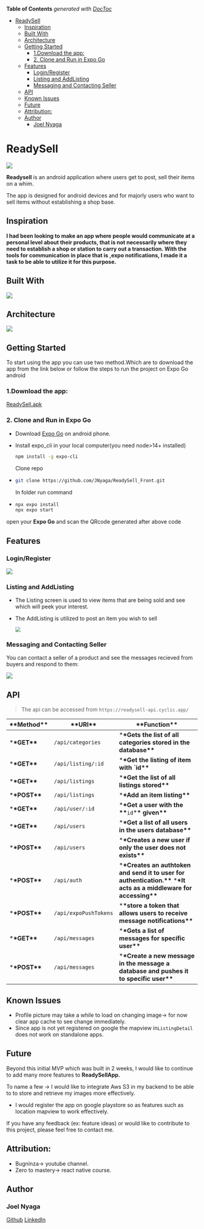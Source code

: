 <!-- START doctoc generated TOC please keep comment here to allow auto update -->
<!-- DON'T EDIT THIS SECTION, INSTEAD RE-RUN doctoc TO UPDATE -->
**Table of Contents**  *generated with [DocToc](https://github.com/thlorenz/doctoc)*

- [ReadySell](#readysell)
  - [Inspiration](#inspiration)
  - [Built With](#built-with)
  - [Architecture](#architecture)
  - [Getting Started](#getting-started)
    - [1.Download the app:](#1download-the-app)
    - [2. Clone and Run in Expo Go](#2-clone-and-run-in-expo-go)
  - [Features](#features)
    - [Login/Register](#loginregister)
    - [Listing and AddListing](#listing-and-addlisting)
    - [Messaging and Contacting Seller](#messaging-and-contacting-seller)
  - [API](#api)
  - [Known Issues](#known-issues)
  - [Future](#future)
  - [Attribution:](#attribution)
  - [Author](#author)
    - [Joel Nyaga](#joel-nyaga)

<!-- END doctoc generated TOC please keep comment here to allow auto update -->

# ReadySell

![](assets/20230112_221731_image.png)

**Readysell** is an android application where users get to post, sell their items on a whim.

The app is designed for android devices and for majorly users who want to sell items without establishing a shop base.

## Inspiration

**I had been looking to make an app where people would communicate at a personal level about their products, that is not necessarily where they need to establish a shop or station to carry out a transaction. With the tools for communication in place that is ,expo notifications, I made it a task to be able to utilize it for this purpose.**

## Built With

![](assets/20230112_220019_image.png)

## Architecture

![](https://lh4.googleusercontent.com/sQOsP2_33TvjUV_XSWEWVw2Xm5dnfizB9PLexR0xQmgF-wvdJ8R_2S9QAY6B3gfYtF1V1ebLamZHPA19eDjcoScMf3rEU9VWtlsx3kpmdew4LMQaiMJvRq7tH__-mWqqa1POxm09vjTkiObQ90mybYY24q5HgoAX2C8_SR6aL-C0t5jpkhxPBo1a1Srpdr7A=s2048)

## Getting Started

To start using the app you can use two method.Which are to download the app from the link below or follow the steps to run the project on Expo Go android

### 1.Download the app:

[ReadySell.apk](https://drive.google.com/file/d/1ol3f7IWHs544vqlg3DsvtpN7NCBUkf31/view?usp=share_link)

### 2. Clone and Run in Expo Go

- Download [Expo Go](https://play.google.com/store/apps/details?id=host.exp.exponent&pli=1) on android phone.
- Install expo_cli in your local computer(you need node>14+ installed)

  ```bash
  npm install -g expo-cli
  ```

  Clone repo

- ```bash
  git clone https://github.com/JNyaga/ReadySell_Front.git
  ```

  In folder run command

- ```bash
  npx expo install
  npx expo start

  ```

open your **Expo Go** and scan the QRcode generated after above code

## Features

### Login/Register

![](assets/20230112_225852_image.png)

### Listing and AddListing

- The Listing screen is used to view items that are being sold and see which will peek your interest.
- The AddListing is utilized to post an item you wish to sell

  <img src="assets/20230112_231304_image.png" style="zoom:80%;" />

### Messaging and Contacting Seller

You can contact a seller of a product and see the messages recieved from buyers and respond to them:

![](assets/20230112_232158_image.png)

## API

> The api can be accessed from `https://readysell-api.cyclic.app/`

| \***\*Method\*\*** | \***\*URI\*\***       | \***\*Function\*\***                                                                                                       |
| ------------------ | --------------------- | -------------------------------------------------------------------------------------------------------------------------- |
| \***\*GET\*\***    | `/api/categories`     | \***\*Gets the list of all categories stored in the database\*\***                                                         |
| \***\*GET\*\***    | `/api/listing/:id`    | \***\*Get the listing of item with `id\*\***                                                                               |
| \***\*GET\*\***    | `/api/listings`       | \***\*Get the list of all listings stored\*\***                                                                            |
| \***\*POST\*\***   | `/api/listings`       | \***\*Add an item listing\*\***                                                                                            |
| \***\*GET\*\***    | `/api/user/:id`       | \***\*Get a user with the \*\***`id`\***\* given\*\***                                                                     |
| \***\*GET\*\***    | `/api/users`          | \***\*Get a list of all users in the users database\*\***                                                                  |
| \***\*POST\*\***   | `/api/users`          | \***\*Creates a new user if only the user does not exists\*\***                                                            |
| \***\*POST\*\***   | `/api/auth`           | \***\*Creates an authtoken and send it to user for authentication.\*\*** \***\*It acts as a middleware for accessing\*\*** |
| \***\*POST\*\***   | `/api/expoPushTokens` | \***\*store a token that allows users to receive message notifications\*\***                                               |
| \***\*GET\*\***    | `/api/messages`       | \***\*Gets a list of messages for specific user\*\***                                                                      |
| \***\*POST\*\***   | `/api/messages`       | \***\*Create a new message in the message a database and pushes it to specific user\*\***                                  |

## Known Issues

- Profile picture may take a while to load on changing image-> for now clear app cache to see change immediately.
- Since app is not yet registered on google the mapview in`ListingDetail` does not work on standalone apps.

## Future

Beyond this initial MVP which was built in 2 weeks, I would like to continue to add many more features to **ReadySellApp.**

To name a few -> I would like to integrate Aws S3 in my backend to be able to to store and retrieve my images more effectively.

- I would register the app on google playstore so as features such as location mapview to work effectively.

If you have any feedback (ex: feature ideas) or would like to contribute to this project, please feel free to contact me.

## Attribution:

- Bugninza-> youtube channel.
- Zero to mastery-> react native course.

## Author

### Joel Nyaga

[Github](https://github.com/JNyaga) [LinkedIn](https://www.linkedin.com/in/joel-nyaga-muriithi-a3404288)

